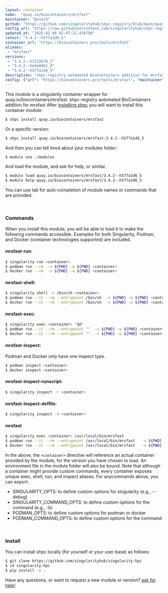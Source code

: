 ```yaml
---
layout: container
name:  "quay.io/biocontainers/mrsfast"
maintainer: "@vsoch"
github: "https://github.com/singularityhub/shpc-registry/blob/main/quay.io/biocontainers/mrsfast/container.yaml"
config_url: "https://raw.githubusercontent.com/singularityhub/shpc-registry/main/quay.io/biocontainers/mrsfast/container.yaml"
updated_at: "2025-02-08 02:47:21.418798"
latest: "3.4.2--h577a1d6_5"
container_url: "https://biocontainers.pro/tools/mrsfast"
aliases:
 - "mrsfast"
versions:
 - "3.4.2--h7132678_2"
 - "3.4.2--he4a0461_4"
 - "3.4.2--h577a1d6_5"
description: "shpc-registry automated BioContainers addition for mrsfast"
config: {"url": "https://biocontainers.pro/tools/mrsfast", "maintainer": "@vsoch", "description": "shpc-registry automated BioContainers addition for mrsfast", "latest": {"3.4.2--h577a1d6_5": "sha256:5223d6764d34d9dbf0628e1aee84d15180e986576de339b53336ddddebcdbdee"}, "tags": {"3.4.2--h7132678_2": "sha256:0eef21f24fffa5eed8e296953fdaab52feae5d1501e7f067a65bbc529d949020", "3.4.2--he4a0461_4": "sha256:6927630bef2ba160450e0c2f411c0347f7b7252c10acacd1d2f0a51f0a8e5c95", "3.4.2--h577a1d6_5": "sha256:5223d6764d34d9dbf0628e1aee84d15180e986576de339b53336ddddebcdbdee"}, "docker": "quay.io/biocontainers/mrsfast", "aliases": {"mrsfast": "/usr/local/bin/mrsfast"}}
---
```


This module is a singularity container wrapper for quay.io/biocontainers/mrsfast.
shpc-registry automated BioContainers addition for mrsfast
After [installing shpc](#install) you will want to install this container module:


```bash
$ shpc install quay.io/biocontainers/mrsfast
```

Or a specific version:

```bash
$ shpc install quay.io/biocontainers/mrsfast:3.4.2--h577a1d6_5
```

And then you can tell lmod about your modules folder:

```bash
$ module use ./modules
```

And load the module, and ask for help, or similar.

```bash
$ module load quay.io/biocontainers/mrsfast/3.4.2--h577a1d6_5
$ module help quay.io/biocontainers/mrsfast/3.4.2--h577a1d6_5
```

You can use tab for auto-completion of module names or commands that are provided.

<br>

### Commands

When you install this module, you will be able to load it to make the following commands accessible.
Examples for both Singularity, Podman, and Docker (container technologies supported) are included.

#### mrsfast-run:

```bash
$ singularity run <container>
$ podman run --rm  -v ${PWD} -w ${PWD} <container>
$ docker run --rm  -v ${PWD} -w ${PWD} <container>
```

#### mrsfast-shell:

```bash
$ singularity shell -s /bin/sh <container>
$ podman run --it --rm --entrypoint /bin/sh  -v ${PWD} -w ${PWD} <container>
$ docker run --it --rm --entrypoint /bin/sh  -v ${PWD} -w ${PWD} <container>
```

#### mrsfast-exec:

```bash
$ singularity exec <container> "$@"
$ podman run --it --rm --entrypoint ""  -v ${PWD} -w ${PWD} <container> "$@"
$ docker run --it --rm --entrypoint ""  -v ${PWD} -w ${PWD} <container> "$@"
```

#### mrsfast-inspect:

Podman and Docker only have one inspect type.

```bash
$ podman inspect <container>
$ docker inspect <container>
```

#### mrsfast-inspect-runscript:

```bash
$ singularity inspect -r <container>
```

#### mrsfast-inspect-deffile:

```bash
$ singularity inspect -d <container>
```


#### mrsfast

```bash
$ singularity exec <container> /usr/local/bin/mrsfast
$ podman run --it --rm --entrypoint /usr/local/bin/mrsfast   -v ${PWD} -w ${PWD} <container> -c " $@"
$ docker run --it --rm --entrypoint /usr/local/bin/mrsfast   -v ${PWD} -w ${PWD} <container> -c " $@"
```



In the above, the `<container>` directive will reference an actual container provided
by the module, for the version you have chosen to load. An environment file in the
module folder will also be bound. Note that although a container
might provide custom commands, every container exposes unique exec, shell, run, and
inspect aliases. For anycommands above, you can export:

 - SINGULARITY_OPTS: to define custom options for singularity (e.g., --debug)
 - SINGULARITY_COMMAND_OPTS: to define custom options for the command (e.g., -b)
 - PODMAN_OPTS: to define custom options for podman or docker
 - PODMAN_COMMAND_OPTS: to define custom options for the command

<br>

### Install

You can install shpc locally (for yourself or your user base) as follows:

```bash
$ git clone https://github.com/singularityhub/singularity-hpc
$ cd singularity-hpc
$ pip install -e .
```

Have any questions, or want to request a new module or version? [ask for help!](https://github.com/singularityhub/singularity-hpc/issues)